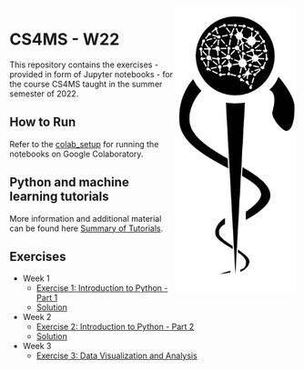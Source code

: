 <img src="images/logo_CS_MS_final.png" height="500" align="right"> 

# CS4MS - W22

This repository contains the exercises - provided in form of Jupyter notebooks - for the course CS4MS taught in the summer semester of 2022.

## How to Run

Refer to the [colab_setup](documents/colab_setup.md) for running the notebooks on Google Colaboratory.

## Python and machine learning tutorials

More information and additional material can be found here [Summary of Tutorials](documents/ListOfTutorials.md).

## Exercises
- Week 1
  - [Exercise 1: Introduction to Python - Part 1](https://colab.research.google.com/github/CS4MS/CS4MS_W22/blob/main/exercises/Exercise_1.ipynb)
  - [Solution](https://colab.research.google.com/github/CS4MS/CS4MS_W22/blob/main/solutions/Exercise_1_Solution.ipynb)
- Week 2
  - [Exercise 2: Introduction to Python - Part 2](https://colab.research.google.com/github/CS4MS/CS4MS_W22/blob/main/exercises/Exercise_2.ipynb)
  - [Solution](https://colab.research.google.com/github/CS4MS/CS4MS_W22/blob/main/solutions/Exercise_2_Solution.ipynb)
- Week 3
  - [Exercise 3: Data Visualization and Analysis](https://colab.research.google.com/github/CS4MS/CS4MS_W22/blob/main/exercises/Exercise_3.ipynb)
  <!--- - [Solution](https://colab.research.google.com/github/CS4MS/CS4MS_W22/blob/main/solutions/Exercise_3_Solution.ipynb)
- Week 4
  - [Lecture 4: Convolutions](https://colab.research.google.com/github/CS4MS/CS4MS_W22/blob/main/lectures/Lecture_4.ipynb)
  - [Exercise 4: Convolutions](https://colab.research.google.com/github/CS4MS/CS4MS_W22/blob/main/exercises/Exercise_4.ipynb)
  - [Solution](https://colab.research.google.com/github/CS4MS/CS4MS_W22/blob/main/solutions/Exercise_4_Solution.ipynb)
- Week 5
  - [Exercise 5: Metrics and Object Oriented Programming](https://colab.research.google.com/github/CS4MS/CS4MS_W22/blob/main/exercises/Exercise_5.ipynb)
  - [Solution](https://colab.research.google.com/github/CS4MS/CS4MS_W22/blob/main/solutions/Exercise_5_Solution.ipynb)
- Week 6
  - [Lecture 6: Transformations and Dataloader](https://colab.research.google.com/github/CS4MS/CS4MS_W22/blob/main/lectures/Lecture_6.ipynb)
  - [Exercise 6: Confusing pretrained Network with Transformations](https://colab.research.google.com/github/CS4MS/CS4MS_W22/blob/main/exercises/Exercise_6.ipynb) 
  - [Solution](https://colab.research.google.com/github/CS4MS/CS4MS_W22/blob/main/solutions/Exercise_6_Solution.ipynb)
- Week 7
  - [Exercise 7: Network Setup and First Training - part 1](https://colab.research.google.com/github/CS4MS/CS4MS_W22/blob/main/exercises/Exercise_7.ipynb)
  - [Solution](https://colab.research.google.com/github/CS4MS/CS4MS_W22/blob/main/solutions/Exercise_7_Solution.ipynb)
- Week 8
  - [Exercise 8: Network Setup and First Training - part 2](https://colab.research.google.com/github/CS4MS/CS4MS_W22/blob/main/exercises/Exercise_8.ipynb)
  - [Solution](https://colab.research.google.com/github/CS4MS/CS4MS_W22/blob/main/solutions/Exercise_8_Solution.ipynb) -->
